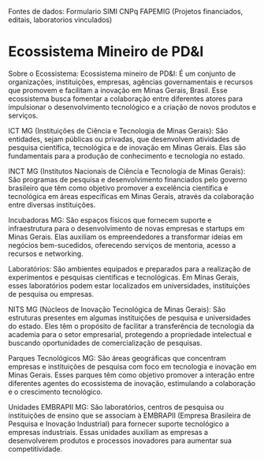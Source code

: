Fontes de dados:
Formulario
SIMI
CNPq
FAPEMIG (Projetos financiados, editais, laboratorios vinculados)

# Ecossistema Mineiro de PD&I

Sobre o Ecossistema:
Ecossistema mineiro de PD&I: É um conjunto de organizações, instituições, empresas, agências governamentais e recursos que promovem e facilitam a inovação em Minas Gerais, Brasil. Esse ecossistema busca fomentar a colaboração entre diferentes atores para impulsionar o desenvolvimento tecnológico e a criação de novos produtos e serviços.

ICT MG (Instituições de Ciência e Tecnologia de Minas Gerais): São entidades, sejam públicas ou privadas, que desenvolvem atividades de pesquisa científica, tecnológica e de inovação em Minas Gerais. Elas são fundamentais para a produção de conhecimento e tecnologia no estado.

INCT MG (Institutos Nacionais de Ciência e Tecnologia de Minas Gerais): São programas de pesquisa e desenvolvimento financiados pelo governo brasileiro que têm como objetivo promover a excelência científica e tecnológica em áreas específicas em Minas Gerais, através da colaboração entre diversas instituições.

Incubadoras MG: São espaços físicos que fornecem suporte e infraestrutura para o desenvolvimento de novas empresas e startups em Minas Gerais. Elas auxiliam os empreendedores a transformar ideias em negócios bem-sucedidos, oferecendo serviços de mentoria, acesso a recursos e networking.

Laboratórios: São ambientes equipados e preparados para a realização de experimentos e pesquisas científicas e tecnológicas. Em Minas Gerais, esses laboratórios podem estar localizados em universidades, instituições de pesquisa ou empresas.

NITS MG (Núcleos de Inovação Tecnológica de Minas Gerais): São estruturas presentes em algumas instituições de pesquisa e universidades do estado. Eles têm o propósito de facilitar a transferência de tecnologia da academia para o setor empresarial, protegendo a propriedade intelectual e buscando oportunidades de comercialização de pesquisas.

Parques Tecnológicos MG: São áreas geográficas que concentram empresas e instituições de pesquisa com foco em tecnologia e inovação em Minas Gerais. Esses parques têm como objetivo promover a interação entre diferentes agentes do ecossistema de inovação, estimulando a colaboração e o crescimento tecnológico.

Unidades EMBRAPII MG: São laboratórios, centros de pesquisa ou instituições de ensino que se associam à EMBRAPII (Empresa Brasileira de Pesquisa e Inovação Industrial) para fornecer suporte tecnológico a empresas industriais. Essas unidades auxiliam as empresas a desenvolverem produtos e processos inovadores para aumentar sua competitividade.
